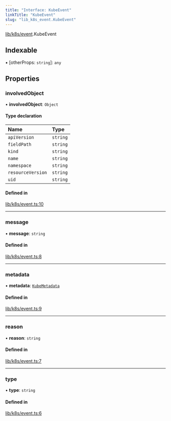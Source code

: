 ```yaml
---
title: "Interface: KubeEvent"
linkTitle: "KubeEvent"
slug: "lib_k8s_event.KubeEvent"
---
```


[lib/k8s/event](../modules/lib_k8s_event.md).KubeEvent

## Indexable

▪ [otherProps: `string`]: `any`

## Properties

### involvedObject

• **involvedObject**: `Object`

#### Type declaration

| Name | Type |
| :------ | :------ |
| `apiVersion` | `string` |
| `fieldPath` | `string` |
| `kind` | `string` |
| `name` | `string` |
| `namespace` | `string` |
| `resourceVersion` | `string` |
| `uid` | `string` |

#### Defined in

[lib/k8s/event.ts:10](https://github.com/kinvolk/headlamp/blob/ba073244/frontend/src/lib/k8s/event.ts#L10)

___

### message

• **message**: `string`

#### Defined in

[lib/k8s/event.ts:8](https://github.com/kinvolk/headlamp/blob/ba073244/frontend/src/lib/k8s/event.ts#L8)

___

### metadata

• **metadata**: [`KubeMetadata`](lib_k8s_cluster.KubeMetadata.md)

#### Defined in

[lib/k8s/event.ts:9](https://github.com/kinvolk/headlamp/blob/ba073244/frontend/src/lib/k8s/event.ts#L9)

___

### reason

• **reason**: `string`

#### Defined in

[lib/k8s/event.ts:7](https://github.com/kinvolk/headlamp/blob/ba073244/frontend/src/lib/k8s/event.ts#L7)

___

### type

• **type**: `string`

#### Defined in

[lib/k8s/event.ts:6](https://github.com/kinvolk/headlamp/blob/ba073244/frontend/src/lib/k8s/event.ts#L6)
